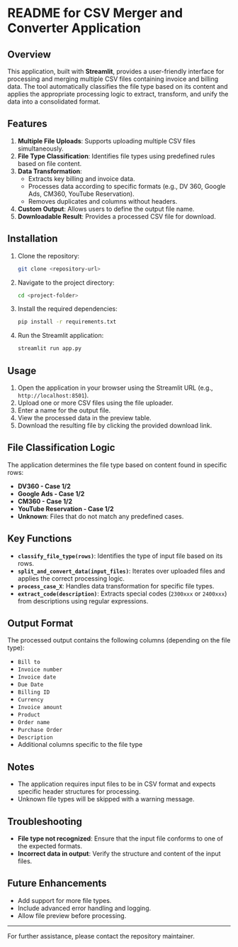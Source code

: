 # README for CSV Merger and Converter Application

## Overview
This application, built with **Streamlit**, provides a user-friendly interface for processing and merging multiple CSV files containing invoice and billing data. The tool automatically classifies the file type based on its content and applies the appropriate processing logic to extract, transform, and unify the data into a consolidated format.

## Features
1. **Multiple File Uploads**: Supports uploading multiple CSV files simultaneously.
2. **File Type Classification**: Identifies file types using predefined rules based on file content.
3. **Data Transformation**:
   - Extracts key billing and invoice data.
   - Processes data according to specific formats (e.g., DV 360, Google Ads, CM360, YouTube Reservation).
   - Removes duplicates and columns without headers.
4. **Custom Output**: Allows users to define the output file name.
5. **Downloadable Result**: Provides a processed CSV file for download.

## Installation
1. Clone the repository:
   ```bash
   git clone <repository-url>
   ```
2. Navigate to the project directory:
   ```bash
   cd <project-folder>
   ```
3. Install the required dependencies:
   ```bash
   pip install -r requirements.txt
   ```
4. Run the Streamlit application:
   ```bash
   streamlit run app.py
   ```

## Usage
1. Open the application in your browser using the Streamlit URL (e.g., `http://localhost:8501`).
2. Upload one or more CSV files using the file uploader.
3. Enter a name for the output file.
4. View the processed data in the preview table.
5. Download the resulting file by clicking the provided download link.

## File Classification Logic
The application determines the file type based on content found in specific rows:
- **DV360 - Case 1/2**
- **Google Ads - Case 1/2**
- **CM360 - Case 1/2**
- **YouTube Reservation - Case 1/2**
- **Unknown**: Files that do not match any predefined cases.

## Key Functions
- **`classify_file_type(rows)`**: Identifies the type of input file based on its rows.
- **`split_and_convert_data(input_files)`**: Iterates over uploaded files and applies the correct processing logic.
- **`process_case_X`**: Handles data transformation for specific file types.
- **`extract_code(description)`**: Extracts special codes (`2300xxx` or `2400xxx`) from descriptions using regular expressions.

## Output Format
The processed output contains the following columns (depending on the file type):
- `Bill to`
- `Invoice number`
- `Invoice date`
- `Due Date`
- `Billing ID`
- `Currency`
- `Invoice amount`
- `Product`
- `Order name`
- `Purchase Order`
- `Description`
- Additional columns specific to the file type

## Notes
- The application requires input files to be in CSV format and expects specific header structures for processing.
- Unknown file types will be skipped with a warning message.

## Troubleshooting
- **File type not recognized**: Ensure that the input file conforms to one of the expected formats.
- **Incorrect data in output**: Verify the structure and content of the input files.

## Future Enhancements
- Add support for more file types.
- Include advanced error handling and logging.
- Allow file preview before processing. 

---

For further assistance, please contact the repository maintainer.
